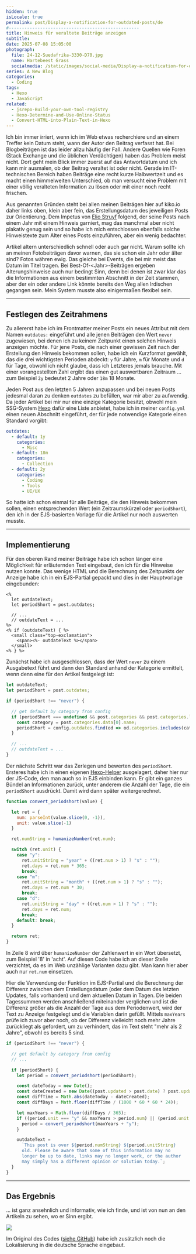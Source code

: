 ```yaml
---
hidden: true
isLocale: true
permalink: post/Display-a-notification-for-outdated-posts/de
#--------------------------------------------------
title: Hinweis für veraltete Beiträge anzeigen
subtitle:
date: 2025-07-08 15:05:00
photograph:
  file: 24-12-Suedafrika-3330-D70.jpg
  name: Hartebeest Grass
  socialmedia: /static/images/social-media/Display-a-notification-for-outdated-posts.jpg
series: A New Blog
categories:
  - Coding
tags:
  - Hexo
  - JavaScript
related:
  - jsrepo-Build-your-own-tool-registry
  - Hexo-Determine-and-Use-Online-Status
  - Convert-HTML-into-Plain-Text-in-Hexo
---
```


Ich bin immer irriert, wenn ich im Web etwas recherchiere und an einem Treffer kein Datum steht, wann der Autor den Beitrag verfasst hat. Bei Blogbeiträgen ist das leider allzu häufig der Fall. Andere  Quellen wie Foren (Stack Exchange und die üblichen Verdächtigen) haben das Problem meist nicht. Dort geht mein Blick immer zuerst auf das Antwortdatum und ich kann mir ausmalen, ob der Beitrag veraltet ist oder nicht. Gerade im IT-technischen Bereich haben Beiträge eine recht kurze Halbwertzeit und es macht einen himmelweiten Unterschied, ob man versucht eine Problem mit einer völlig veralteten Information zu lösen oder mit einer noch recht frischen.

Aus genannten Gründen steht bei allen meinen Beiträgen hier auf kiko.io daher links oben, klein aber fein, das Erstellungsdatum des jeweiligen Posts zur Orientierung. Dem Impetus von [Elio Struyf](https://www.eliostruyf.com/) folgend, der seine Posts nach einem Jahr mit einem Hinweis garniert, mag das manchmal aber nicht plakativ genug sein und so habe ich mich entschlossen ebenfalls solche Hinweistexte zum Alter eines Posts einzuführen, aber ein wenig bedachter.

<!-- more -->

Artikel altern unterschiedlich schnell oder auch gar nicht. Warum sollte ich an meinen Fotobeiträgen davor warnen, das sie schon ein Jahr oder älter sind? Fotos währen ewig. Das gleiche bei Events, die bei mir meist das Datum im Titel tragen. Bei Best-Of-&lt;Jahr&gt;-Beiträgen ergeben Alterungshinweise auch nur bedingt Sinn, denn bei denen ist zwar klar das die Informationen aus einem bestimmten Abschnitt in der Zeit stammen, aber der ein oder andere Link könnte bereits den Weg allen Irdischen gegangen sein. Mein System musste also einigermaßen flexibel sein.

---

## Festlegen des Zeitrahmens

Zu allererst habe ich im Frontmatter meiner Posts ein neues Attribut mit dem Namen ``outdates:`` eingeführt und alle jenen Beiträgen den Wert ``never`` zugewiesen, bei denen ich zu keinem Zeitpunkt einen solchen Hinweis anzeigen möchte. Für jene Posts, die nach einer gewissen Zeit nach der Erstellung den Hinweis bekommen sollen, habe ich ein Kurzformat gewählt, das die drei wichtigsten Perioden abdeckt: ``y`` für Jahre, ``m`` für Monate und ``d`` für Tage, obwohl ich nicht glaube, dass ich Letzteres jemals brauche. Mit einer vorangestellten Zahl ergibt das einen gut auswertbaren Zeitraum ... zum Beispiel ``2y`` bedeutet 2 Jahre oder ``18m`` 18 Monate.

Jeden Post aus den letzten 5 Jahren anzupassen und bei neuen Posts jedesmal daran zu denken ``outdates`` zu befüllen, war mir aber zu aufwendig. Da jeder Artikel bei mir nur eine einzige Kategorie besitzt, obwohl mein SSG-System [Hexo](https://hexo.io) dafür eine Liste anbietet, habe ich in meiner ``config.yml`` einen neuen Abschnitt eingeführt, der für jede notwendige Kategorie einen Standard vorgibt:

```yaml
outdates:
  - default: 1y
    categories:
      - Misc
  - default: 18m
    categories:
      - Collection
  - default: 2y
    categories:
      - Coding
      - Tools
      - UI/UX
```

So hatte ich schon einmal für alle Beiträge, die den Hinweis bekommen sollen, einen entsprechenden Wert (ein Zeitraumskürzel oder ``periodShort``), den ich in der EJS-basierten Vorlage für die Artikel nur noch auswerten musste.

---

## Implementierung

Für den oberen Rand meiner Beiträge habe ich schon länger eine Möglichkeit für erläuternden Text eingebaut, den ich für die Hinweise nutzen konnte. Das wenige HTML und die Berechnung des Zeitpunkts der Anzeige habe ich in ein EJS-Partial gepackt und dies in der Hauptvorlage eingebunden:

```ejs
<%
  let outdateText;
  let periodShort = post.outdates;

  // ...
  // outdateText = ... 
%>
<% if (outdateText) { %>
  <small class="top-exclamation">
    <span><%- outdateText %></span>
  </small>
<% } %>
```

Zunächst habe ich ausgeschlossen, dass der Wert ``never`` zu einem Ausgabetext führt und dann den Standard anhand der Kategorie ermittelt, wenn denn eine für den Artikel festgelegt ist:

```js
let outdateText;
let periodShort = post.outdates;

if (periodShort !== "never") {

  // get default by category from config
  if (periodShort === undefined && post.categories && post.categories.length) {
    const category = post.categories.data[0].name;
    periodShort = config.outdates.find(od => od.categories.includes(category))?.default;
  }

  // ...
  // outdateText = ... 
}
```

Der nächste Schritt war das Zerlegen und bewerten des ``periodShort``. Ersteres habe ich in einen eigenen [Hexo-Helper](https://hexo.io/api/helper) ausgelagert, daher hier nur der JS-Code, den man auch so in EJS einbinden kann. Er gibt ein ganzes Bündel an Informationen zurück, unter anderem die Anzahl der Tage, die ein ``periodShort`` ausdrückt. Damit wird dann später weitergerechnet.

```js
function convert_periodshort(value) {

  let ret = {
    num: parseInt(value.slice(0, -1)),
    unit: value.slice(-1)
  }

  ret.numString = humanizeNumber(ret.num);

  switch (ret.unit) {
    case "y": 
      ret.unitString = "year" + ((ret.num > 1) ? "s" : "");
      ret.days = ret.num * 365; 
      break;
    case "m": 
      ret.unitString = "month" + ((ret.num > 1) ? "s" : "");
      ret.days = ret.num * 30; 
      break;
    case "d": 
      ret.unitString = "day" + ((ret.num > 1) ? "s" : "");
      ret.days = ret.num; 
      break;
    default: break;
  }

  return ret;
}
```

In Zeile 8 wird über ``humanizeNumber`` der Zahlenwert in ein Wort übersetzt, zum Beispiel '8' in 'acht'. Auf diesen Code habe ich an dieser Stelle verzichtet, da es im Web unzählige Varianten dazu gibt. Man kann hier aber auch nur ``ret.num`` einsetzen.

Hier die Verwendung der Funktion im EJS-Partial und die Berechnung der Differenz zwischen dem Erstellungsdatum (oder dem Datum des letzten Updates, falls vorhanden) und dem aktuellen Datum in Tagen. Die beiden Tagessummen werden anschließend miteinander verglichen und ist die Differenz größer als die Anzahl der Tage aus dem Periodenwert, wird der Text zu Anzeige festgelegt und die Variablen darin gefüllt. Mittels ``maxYears`` prüfe ich zuvor aber noch, ob der Differenz vielleicht noch mehr Jahre zurückliegt als gefordert, um zu verhindert, das im Text steht "mehr als 2 Jahre", obwohl es bereits 5 sind.

```js
if (periodShort !== "never") {

  // get default by category from config
  // ...

  if (periodShort) {
    let period = convert_periodshort(periodShort);

    const dateToday = new Date();
    const dateCreated = new Date((post.updated > post.date) ? post.updated : post.date);
    const diffTime = Math.abs(dateToday - dateCreated);
    const diffDays = Math.floor(diffTime / (1000 * 60 * 60 * 24));

    let maxYears = Math.floor(diffDays / 365);
    if ((period.unit === "y" && maxYears > period.num) || (period.unit !== "y" && maxYears >= 1)) {
      period = convert_periodshort(maxYears + "y");
    }

    outdateText =
      `This post is over ${period.numString} ${period.unitString} 
      old. Please be aware that some of this information may no 
      longer be up to date, links may no longer work, or the author 
      may simply has a different opinion or solution today.`;
  }
}
```

---

## Das Ergebnis

... ist ganz ansehnlich und informativ, wie ich finde, und ist von nun an den Artikeln zu sehen, wo er Sinn ergibt.

![](/post/Display-a-notification-for-outdated-posts/outdated-post-note-sample.jpg)

Im Original des Codes ([siehe GitHub](https://github.com/kristofzerbe/kiko.io/blob/master/themes/landscape/layout/_partial/post/outdates.ejs)) habe ich zusätzlich noch die Lokalisierung in die deutsche Sprache eingebaut.
